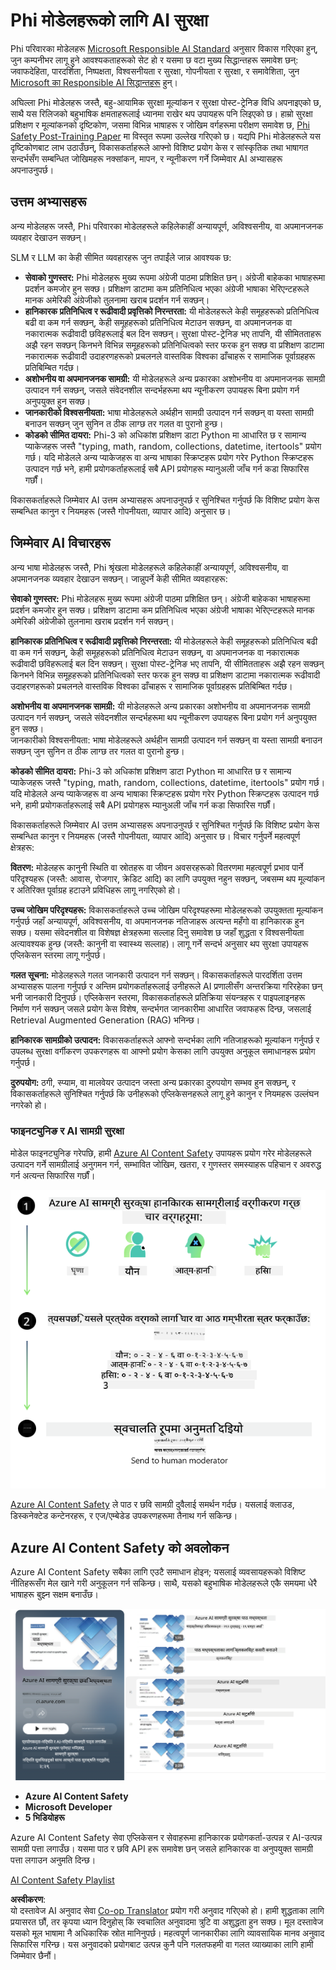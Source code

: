 <!--
CO_OP_TRANSLATOR_METADATA:
{
  "original_hash": "c8273672cc57df2be675407a1383aaf0",
  "translation_date": "2025-07-16T17:45:58+00:00",
  "source_file": "md/01.Introduction/01/01.AISafety.md",
  "language_code": "ne"
}
-->
# Phi मोडेलहरूको लागि AI सुरक्षा  
Phi परिवारका मोडेलहरू [Microsoft Responsible AI Standard](https://query.prod.cms.rt.microsoft.com/cms/api/am/binary/RE5cmFl) अनुसार विकास गरिएका हुन्, जुन कम्पनीभर लागू हुने आवश्यकताहरूको सेट हो र यसमा छ वटा मुख्य सिद्धान्तहरू समावेश छन्: जवाफदेहिता, पारदर्शिता, निष्पक्षता, विश्वसनीयता र सुरक्षा, गोपनीयता र सुरक्षा, र समावेशिता, जुन [Microsoft का Responsible AI सिद्धान्तहरू](https://www.microsoft.com/ai/responsible-ai) हुन्।  

अघिल्ला Phi मोडेलहरू जस्तै, बहु-आयामिक सुरक्षा मूल्यांकन र सुरक्षा पोस्ट-ट्रेनिङ विधि अपनाइएको छ, साथै यस रिलिजको बहुभाषिक क्षमताहरूलाई ध्यानमा राखेर थप उपायहरू पनि लिइएको छ। हाम्रो सुरक्षा प्रशिक्षण र मूल्यांकनको दृष्टिकोण, जसमा विभिन्न भाषाहरू र जोखिम वर्गहरूमा परीक्षण समावेश छ, [Phi Safety Post-Training Paper](https://arxiv.org/abs/2407.13833) मा विस्तृत रूपमा उल्लेख गरिएको छ। यद्यपि Phi मोडेलहरूले यस दृष्टिकोणबाट लाभ उठाउँछन्, विकासकर्ताहरूले आफ्नो विशिष्ट प्रयोग केस र सांस्कृतिक तथा भाषागत सन्दर्भसँग सम्बन्धित जोखिमहरू नक्सांकन, मापन, र न्यूनीकरण गर्ने जिम्मेवार AI अभ्यासहरू अपनाउनुपर्छ।  

## उत्तम अभ्यासहरू  

अन्य मोडेलहरू जस्तै, Phi परिवारका मोडेलहरूले कहिलेकाहीं अन्यायपूर्ण, अविश्वसनीय, वा अपमानजनक व्यवहार देखाउन सक्छन्।  

SLM र LLM का केही सीमित व्यवहारहरू जुन तपाईंले जान्न आवश्यक छ:  

- **सेवाको गुणस्तर:** Phi मोडेलहरू मुख्य रूपमा अंग्रेजी पाठमा प्रशिक्षित छन्। अंग्रेजी बाहेकका भाषाहरूमा प्रदर्शन कमजोर हुन सक्छ। प्रशिक्षण डाटामा कम प्रतिनिधित्व भएका अंग्रेजी भाषाका भेरिएन्टहरूले मानक अमेरिकी अंग्रेजीको तुलनामा खराब प्रदर्शन गर्न सक्छन्।  
- **हानिकारक प्रतिनिधित्व र रूढीवादी प्रवृत्तिको निरन्तरता:** यी मोडेलहरूले केही समूहहरूको प्रतिनिधित्व बढी वा कम गर्न सक्छन्, केही समूहहरूको प्रतिनिधित्व मेटाउन सक्छन्, वा अपमानजनक वा नकारात्मक रूढीवादी छविहरूलाई बल दिन सक्छन्। सुरक्षा पोस्ट-ट्रेनिङ भए तापनि, यी सीमितताहरू अझै रहन सक्छन् किनभने विभिन्न समूहहरूको प्रतिनिधित्वको स्तर फरक हुन सक्छ वा प्रशिक्षण डाटामा नकारात्मक रूढीवादी उदाहरणहरूको प्रचलनले वास्तविक विश्वका ढाँचाहरू र सामाजिक पूर्वाग्रहहरू प्रतिबिम्बित गर्दछ।  
- **अशोभनीय वा अपमानजनक सामग्री:** यी मोडेलहरूले अन्य प्रकारका अशोभनीय वा अपमानजनक सामग्री उत्पादन गर्न सक्छन्, जसले संवेदनशील सन्दर्भहरूमा थप न्यूनीकरण उपायहरू बिना प्रयोग गर्न अनुपयुक्त हुन सक्छ।  
- **जानकारीको विश्वसनीयता:** भाषा मोडेलहरूले अर्थहीन सामग्री उत्पादन गर्न सक्छन् वा यस्ता सामग्री बनाउन सक्छन् जुन सुनिन त ठीक लाग्छ तर गलत वा पुरानो हुन्छ।  
- **कोडको सीमित दायरा:** Phi-3 को अधिकांश प्रशिक्षण डाटा Python मा आधारित छ र सामान्य प्याकेजहरू जस्तै "typing, math, random, collections, datetime, itertools" प्रयोग गर्छ। यदि मोडेलले अन्य प्याकेजहरू वा अन्य भाषाका स्क्रिप्टहरू प्रयोग गरेर Python स्क्रिप्टहरू उत्पादन गर्छ भने, हामी प्रयोगकर्ताहरूलाई सबै API प्रयोगहरू म्यानुअली जाँच गर्न कडा सिफारिस गर्छौं।  

विकासकर्ताहरूले जिम्मेवार AI उत्तम अभ्यासहरू अपनाउनुपर्छ र सुनिश्चित गर्नुपर्छ कि विशिष्ट प्रयोग केस सम्बन्धित कानुन र नियमहरू (जस्तै गोपनीयता, व्यापार आदि) अनुसार छ।  

## जिम्मेवार AI विचारहरू  

अन्य भाषा मोडेलहरू जस्तै, Phi श्रृंखला मोडेलहरूले कहिलेकाहीं अन्यायपूर्ण, अविश्वसनीय, वा अपमानजनक व्यवहार देखाउन सक्छन्। जान्नुपर्ने केही सीमित व्यवहारहरू:  

**सेवाको गुणस्तर:** Phi मोडेलहरू मुख्य रूपमा अंग्रेजी पाठमा प्रशिक्षित छन्। अंग्रेजी बाहेकका भाषाहरूमा प्रदर्शन कमजोर हुन सक्छ। प्रशिक्षण डाटामा कम प्रतिनिधित्व भएका अंग्रेजी भाषाका भेरिएन्टहरूले मानक अमेरिकी अंग्रेजीको तुलनामा खराब प्रदर्शन गर्न सक्छन्।  

**हानिकारक प्रतिनिधित्व र रूढीवादी प्रवृत्तिको निरन्तरता:** यी मोडेलहरूले केही समूहहरूको प्रतिनिधित्व बढी वा कम गर्न सक्छन्, केही समूहहरूको प्रतिनिधित्व मेटाउन सक्छन्, वा अपमानजनक वा नकारात्मक रूढीवादी छविहरूलाई बल दिन सक्छन्। सुरक्षा पोस्ट-ट्रेनिङ भए तापनि, यी सीमितताहरू अझै रहन सक्छन् किनभने विभिन्न समूहहरूको प्रतिनिधित्वको स्तर फरक हुन सक्छ वा प्रशिक्षण डाटामा नकारात्मक रूढीवादी उदाहरणहरूको प्रचलनले वास्तविक विश्वका ढाँचाहरू र सामाजिक पूर्वाग्रहहरू प्रतिबिम्बित गर्दछ।  

**अशोभनीय वा अपमानजनक सामग्री:** यी मोडेलहरूले अन्य प्रकारका अशोभनीय वा अपमानजनक सामग्री उत्पादन गर्न सक्छन्, जसले संवेदनशील सन्दर्भहरूमा थप न्यूनीकरण उपायहरू बिना प्रयोग गर्न अनुपयुक्त हुन सक्छ।  
जानकारीको विश्वसनीयता: भाषा मोडेलहरूले अर्थहीन सामग्री उत्पादन गर्न सक्छन् वा यस्ता सामग्री बनाउन सक्छन् जुन सुनिन त ठीक लाग्छ तर गलत वा पुरानो हुन्छ।  

**कोडको सीमित दायरा:** Phi-3 को अधिकांश प्रशिक्षण डाटा Python मा आधारित छ र सामान्य प्याकेजहरू जस्तै "typing, math, random, collections, datetime, itertools" प्रयोग गर्छ। यदि मोडेलले अन्य प्याकेजहरू वा अन्य भाषाका स्क्रिप्टहरू प्रयोग गरेर Python स्क्रिप्टहरू उत्पादन गर्छ भने, हामी प्रयोगकर्ताहरूलाई सबै API प्रयोगहरू म्यानुअली जाँच गर्न कडा सिफारिस गर्छौं।  

विकासकर्ताहरूले जिम्मेवार AI उत्तम अभ्यासहरू अपनाउनुपर्छ र सुनिश्चित गर्नुपर्छ कि विशिष्ट प्रयोग केस सम्बन्धित कानुन र नियमहरू (जस्तै गोपनीयता, व्यापार आदि) अनुसार छ। विचार गर्नुपर्ने महत्वपूर्ण क्षेत्रहरू:  

**वितरण:** मोडेलहरू कानुनी स्थिति वा स्रोतहरू वा जीवन अवसरहरूको वितरणमा महत्वपूर्ण प्रभाव पार्ने परिदृश्यहरू (जस्तै: आवास, रोजगार, क्रेडिट आदि) का लागि उपयुक्त नहुन सक्छन्, जबसम्म थप मूल्यांकन र अतिरिक्त पूर्वाग्रह हटाउने प्रविधिहरू लागू नगरिएको हो।  

**उच्च जोखिम परिदृश्यहरू:** विकासकर्ताहरूले उच्च जोखिम परिदृश्यहरूमा मोडेलहरूको उपयुक्तता मूल्यांकन गर्नुपर्छ जहाँ अन्यायपूर्ण, अविश्वसनीय, वा अपमानजनक नतिजाहरू अत्यन्त महँगो वा हानिकारक हुन सक्छ। यसमा संवेदनशील वा विशेषज्ञ क्षेत्रहरूमा सल्लाह दिनु समावेश छ जहाँ शुद्धता र विश्वसनीयता अत्यावश्यक हुन्छ (जस्तै: कानुनी वा स्वास्थ्य सल्लाह)। लागू गर्ने सन्दर्भ अनुसार थप सुरक्षा उपायहरू एप्लिकेसन स्तरमा लागू गर्नुपर्छ।  

**गलत सूचना:** मोडेलहरूले गलत जानकारी उत्पादन गर्न सक्छन्। विकासकर्ताहरूले पारदर्शिता उत्तम अभ्यासहरू पालना गर्नुपर्छ र अन्तिम प्रयोगकर्ताहरूलाई उनीहरूले AI प्रणालीसँग अन्तरक्रिया गरिरहेका छन् भनी जानकारी दिनुपर्छ। एप्लिकेसन स्तरमा, विकासकर्ताहरूले प्रतिक्रिया संयन्त्रहरू र पाइपलाइनहरू निर्माण गर्न सक्छन् जसले प्रयोग केस विशेष, सन्दर्भगत जानकारीमा आधारित जवाफहरू दिन्छ, जसलाई Retrieval Augmented Generation (RAG) भनिन्छ।  

**हानिकारक सामग्रीको उत्पादन:** विकासकर्ताहरूले आफ्नो सन्दर्भका लागि नतिजाहरूको मूल्यांकन गर्नुपर्छ र उपलब्ध सुरक्षा वर्गीकरण उपकरणहरू वा आफ्नो प्रयोग केसका लागि उपयुक्त अनुकूल समाधानहरू प्रयोग गर्नुपर्छ।  

**दुरुपयोग:** ठगी, स्प्याम, वा मालवेयर उत्पादन जस्ता अन्य प्रकारका दुरुपयोग सम्भव हुन सक्छन्, र विकासकर्ताहरूले सुनिश्चित गर्नुपर्छ कि उनीहरूको एप्लिकेसनहरूले लागू हुने कानुन र नियमहरू उल्लंघन नगरेको हो।  

### फाइनट्युनिङ र AI सामग्री सुरक्षा  

मोडेल फाइनट्युनिङ गरेपछि, हामी [Azure AI Content Safety](https://learn.microsoft.com/azure/ai-services/content-safety/overview) उपायहरू प्रयोग गरेर मोडेलहरूले उत्पादन गर्ने सामग्रीलाई अनुगमन गर्न, सम्भावित जोखिम, खतरा, र गुणस्तर समस्याहरू पहिचान र अवरुद्ध गर्न अत्यन्त सिफारिस गर्छौं।  

![Phi3AISafety](../../../../../translated_images/01.phi3aisafety.c0d7fc42f5a5c40507c5e8be556615b8377a63b8764865d057d4faac3757a478.ne.png)  

[Azure AI Content Safety](https://learn.microsoft.com/azure/ai-services/content-safety/overview) ले पाठ र छवि सामग्री दुवैलाई समर्थन गर्दछ। यसलाई क्लाउड, डिस्कनेक्टेड कन्टेनरहरू, र एज/एम्बेडेड उपकरणहरूमा तैनाथ गर्न सकिन्छ।  

## Azure AI Content Safety को अवलोकन  

Azure AI Content Safety सबैका लागि एउटै समाधान होइन; यसलाई व्यवसायहरूको विशिष्ट नीतिहरूसँग मेल खाने गरी अनुकूलन गर्न सकिन्छ। साथै, यसको बहुभाषिक मोडेलहरूले एकै समयमा धेरै भाषाहरू बुझ्न सक्षम बनाउँछ।  

![AIContentSafety](../../../../../translated_images/01.AIcontentsafety.a288819b8ce8da1a56cf708aff010a541799d002ae7ae84bb819b19ab8950591.ne.png)  

- **Azure AI Content Safety**  
- **Microsoft Developer**  
- **5 भिडियोहरू**  

Azure AI Content Safety सेवा एप्लिकेसन र सेवाहरूमा हानिकारक प्रयोगकर्ता-उत्पन्न र AI-उत्पन्न सामग्री पत्ता लगाउँछ। यसमा पाठ र छवि API हरू समावेश छन् जसले हानिकारक वा अनुपयुक्त सामग्री पत्ता लगाउन अनुमति दिन्छ।  

[AI Content Safety Playlist](https://www.youtube.com/playlist?list=PLlrxD0HtieHjaQ9bJjyp1T7FeCbmVcPkQ)

**अस्वीकरण**:  
यो दस्तावेज AI अनुवाद सेवा [Co-op Translator](https://github.com/Azure/co-op-translator) प्रयोग गरी अनुवाद गरिएको हो। हामी शुद्धताका लागि प्रयासरत छौं, तर कृपया ध्यान दिनुहोस् कि स्वचालित अनुवादमा त्रुटि वा अशुद्धता हुन सक्छ। मूल दस्तावेज यसको मूल भाषामा नै अधिकारिक स्रोत मानिनुपर्छ। महत्वपूर्ण जानकारीका लागि व्यावसायिक मानव अनुवाद सिफारिस गरिन्छ। यस अनुवादको प्रयोगबाट उत्पन्न कुनै पनि गलतफहमी वा गलत व्याख्याका लागि हामी जिम्मेवार छैनौं।